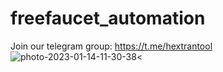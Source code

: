 # freefaucet_automation
Join our telegram group: https://t.me/hextrantool<br>
<img src="https://i.ibb.co/5vKfNvb/photo-2023-01-14-11-30-38.jpg" alt="photo-2023-01-14-11-30-38" border="0"><
